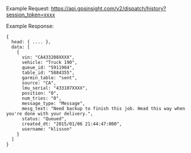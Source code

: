 Example Request: https://api.gpsinsight.com/v2/dispatch/history?session_token=xxxx

Example Response:

    {
      head: { .... },
      data: [
        {
          vin: "CA433208XXXX",
          vehicle: "Truck 190",
          queue_id: "5911904",
          table_id: "5884355",
          garmin_table: "sent",
          source: "CA",
          lmu_serial: "433107XXXX",
          position: "0",
          num_tries: "0",
          message_type: "Message",
          mesg_text: "Need backup to finish this job. Head this way when you're done with your delivery.",
          status: "Queued",
          created_dt: "2015/01/06 21:44:47:000",
          username: "klisson"
        }
      ]
    }
